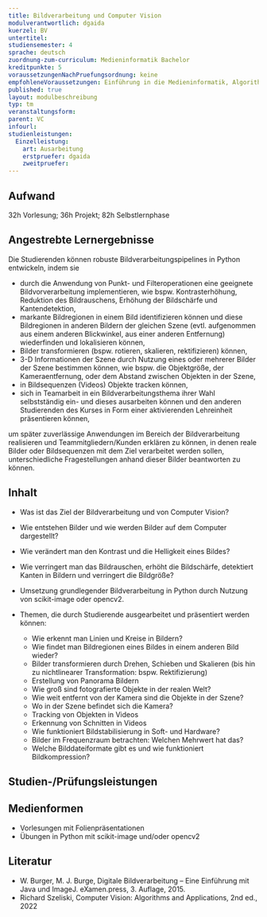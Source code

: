 ```yaml
---
title: Bildverarbeitung und Computer Vision
modulverantwortlich: dgaida
kuerzel: BV
untertitel:
studiensemester: 4
sprache: deutsch
zuordnung-zum-curriculum: Medieninformatik Bachelor
kreditpunkte: 5
voraussetzungenNachPruefungsordnung: keine
empfohleneVoraussetzungen: Einführung in die Medieninformatik, Algorithmen und Programmierung, Paradigmen der Programmierung, Mathematik 1 & 2
published: true
layout: modulbeschreibung
typ: tm
veranstaltungsform: 
parent: VC
infourl: 
studienleistungen:
  Einzelleistung:
    art: Ausarbeitung
    erstpruefer: dgaida
    zweitpruefer: 
---
```



## Aufwand
32h Vorlesung; 36h Projekt; 82h Selbstlernphase

## Angestrebte Lernergebnisse

Die Studierenden können robuste Bildverarbeitungspipelines in Python entwickeln, indem sie 

-	durch die Anwendung von Punkt- und Filteroperationen eine geeignete Bildvorverarbeitung implementieren, wie bspw. Kontrasterhöhung, Reduktion des Bildrauschens, Erhöhung der Bildschärfe und Kantendetektion, 
-	markante Bildregionen in einem Bild identifizieren können und diese Bildregionen in anderen Bildern der gleichen Szene (evtl. aufgenommen aus einem anderen Blickwinkel, aus einer anderen Entfernung) wiederfinden und lokalisieren können, 
-	Bilder transformieren (bspw. rotieren, skalieren, rektifizieren) können, 
-	3-D Informationen der Szene durch Nutzung eines oder mehrerer Bilder der Szene bestimmen können, wie bspw. die Objektgröße, der Kameraentfernung, oder dem Abstand zwischen Objekten in der Szene, 
-	in Bildsequenzen (Videos) Objekte tracken können, 
-	sich in Teamarbeit in ein Bildverarbeitungsthema ihrer Wahl selbstständig ein- und dieses ausarbeiten können und den anderen Studierenden des Kurses in Form einer aktivierenden Lehreinheit präsentieren können, 

um später zuverlässige Anwendungen im Bereich der Bildverarbeitung realisieren und Teammitgliedern/Kunden erklären zu können, in denen reale Bilder oder Bildsequenzen mit dem Ziel verarbeitet werden sollen, unterschiedliche Fragestellungen anhand dieser Bilder beantworten zu können.

## Inhalt

-	Was ist das Ziel der Bildverarbeitung und von Computer Vision?
-	Wie entstehen Bilder und wie werden Bilder auf dem Computer dargestellt?
-	Wie verändert man den Kontrast und die Helligkeit eines Bildes?
-	Wie verringert man das Bildrauschen, erhöht die Bildschärfe, detektiert Kanten in Bildern und verringert die Bildgröße?
-	Umsetzung grundlegender Bildverarbeitung in Python durch Nutzung von scikit-image oder opencv2.
-	Themen, die durch Studierende ausgearbeitet und präsentiert werden können:

    * Wie erkennt man Linien und Kreise in Bildern?
    * Wie findet man Bildregionen eines Bildes in einem anderen Bild wieder?
    * Bilder transformieren durch Drehen, Schieben und Skalieren (bis hin zu nichtlinearer Transformation: bspw. Rektifizierung)
    * Erstellung von Panorama Bildern
    * Wie groß sind fotografierte Objekte in der realen Welt?
    * Wie weit entfernt von der Kamera sind die Objekte in der Szene?
    * Wo in der Szene befindet sich die Kamera?
    * Tracking von Objekten in Videos
    * Erkennung von Schnitten in Videos
    * Wie funktioniert Bildstabilisierung in Soft- und Hardware?
    * Bilder im Frequenzraum betrachten: Welchen Mehrwert hat das?
    * Welche Bilddateiformate gibt es und wie funktioniert Bildkompression?

## Studien-/Prüfungsleistungen


## Medienformen

-	Vorlesungen mit Folienpräsentationen
-	Übungen in Python mit scikit-image und/oder opencv2

## Literatur

-	W. Burger, M. J. Burge, Digitale Bildverarbeitung – Eine Einführung mit Java und ImageJ. eXamen.press, 3. Auflage, 2015.
-	Richard Szeliski, Computer Vision: Algorithms and Applications, 2nd ed., 2022
